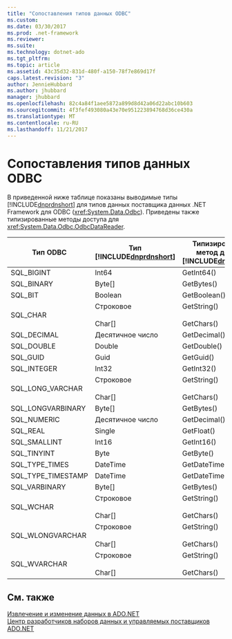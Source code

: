 ```yaml
---
title: "Сопоставления типов данных ODBC"
ms.custom: 
ms.date: 03/30/2017
ms.prod: .net-framework
ms.reviewer: 
ms.suite: 
ms.technology: dotnet-ado
ms.tgt_pltfrm: 
ms.topic: article
ms.assetid: 43c35d32-831d-480f-a150-78f7e869d17f
caps.latest.revision: "3"
author: JennieHubbard
ms.author: jhubbard
manager: jhubbard
ms.openlocfilehash: 82c4a84f1aee5872a899d8d42a06d22abc10b603
ms.sourcegitcommit: 4f3fef493080a43e70e951223894768d36ce430a
ms.translationtype: MT
ms.contentlocale: ru-RU
ms.lasthandoff: 11/21/2017
---
```

# <a name="odbc-data-type-mappings"></a>Сопоставления типов данных ODBC
В приведенной ниже таблице показаны выводимые типы [!INCLUDE[dnprdnshort](../../../../includes/dnprdnshort-md.md)] для типов данных поставщика данных .NET Framework для ODBC (<xref:System.Data.Odbc>). Приведены также типизированные методы доступа для <xref:System.Data.Odbc.OdbcDataReader>.  
  
|Тип ODBC|Тип [!INCLUDE[dnprdnshort](../../../../includes/dnprdnshort-md.md)]|Типизированный метод доступа [!INCLUDE[dnprdnshort](../../../../includes/dnprdnshort-md.md)]|  
|---------------|----------------------------------------------------------------------|--------------------------------------------------------------------------------|  
|SQL_BIGINT|Int64|GetInt64()|  
|SQL_BINARY|Byte[]|GetBytes()|  
|SQL_BIT|Boolean|GetBoolean()|  
|SQL_CHAR|Строковое<br /><br /> Char[]|GetString()<br /><br /> GetChars()|  
|SQL_DECIMAL|Десятичное число|GetDecimal()|  
|SQL_DOUBLE|Double|GetDouble()|  
|SQL_GUID|Guid|GetGuid()|  
|SQL_INTEGER|Int32|GetInt32()|  
|SQL_LONG_VARCHAR|Строковое<br /><br /> Char[]|GetString()<br /><br /> GetChars()|  
|SQL_LONGVARBINARY|Byte[]|GetBytes()|  
|SQL_NUMERIC|Десятичное число|GetDecimal()|  
|SQL_REAL|Single|GetFloat()|  
|SQL_SMALLINT|Int16|GetInt16()|  
|SQL_TINYINT|Byte|GetByte()|  
|SQL_TYPE_TIMES|DateTime|GetDateTime()|  
|SQL_TYPE_TIMESTAMP|DateTime|GetDateTime()|  
|SQL_VARBINARY|Byte[]|GetBytes()|  
|SQL_WCHAR|Строковое<br /><br /> Char[]|GetString()<br /><br /> GetChars()|  
|SQL_WLONGVARCHAR|Строковое<br /><br /> Char[]|GetString()<br /><br /> GetChars()|  
|SQL_WVARCHAR|Строковое<br /><br /> Char[]|GetString()<br /><br /> GetChars()|  
  
## <a name="see-also"></a>См. также  
 [Извлечение и изменение данных в ADO.NET](../../../../docs/framework/data/adonet/retrieving-and-modifying-data.md)  
 [Центр разработчиков наборов данных и управляемых поставщиков ADO.NET](http://go.microsoft.com/fwlink/?LinkId=217917)
